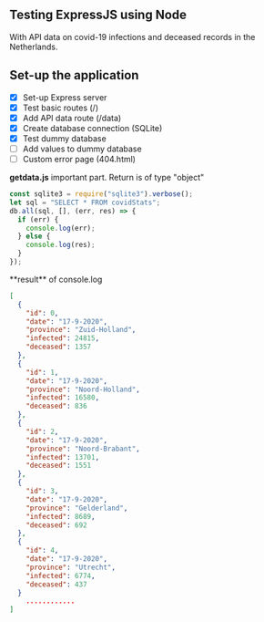 ## Testing ExpressJS using Node

With API data on covid-19 infections and deceased records in the Netherlands.

## Set-up the application

- [x] Set-up Express server
- [x] Test basic routes (/)
- [x] Add API data route (/data)
- [x] Create database connection (SQLite)
- [x] Test dummy database
- [ ] Add values to dummy database
- [ ] Custom error page (404.html)

**getdata.js** important part.
Return is of type "object"

```javascript
const sqlite3 = require("sqlite3").verbose();
let sql = "SELECT * FROM covidStats";
db.all(sql, [], (err, res) => {
  if (err) {
    console.log(err);
  } else {
    console.log(res);
  }
});
```

<div style="page-break-after: always;"></div>
**result** of console.log

```json
[
  {
    "id": 0,
    "date": "17-9-2020",
    "province": "Zuid-Holland",
    "infected": 24815,
    "deceased": 1357
  },
  {
    "id": 1,
    "date": "17-9-2020",
    "province": "Noord-Holland",
    "infected": 16580,
    "deceased": 836
  },
  {
    "id": 2,
    "date": "17-9-2020",
    "province": "Noord-Brabant",
    "infected": 13701,
    "deceased": 1551
  },
  {
    "id": 3,
    "date": "17-9-2020",
    "province": "Gelderland",
    "infected": 8689,
    "deceased": 692
  },
  {
    "id": 4,
    "date": "17-9-2020",
    "province": "Utrecht",
    "infected": 6774,
    "deceased": 437
  }
    ............
]
```
